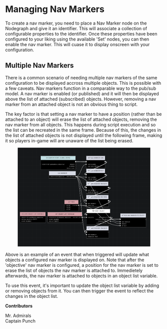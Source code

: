 # Managing Nav Markers

To create a nav marker, you need to place a Nav Marker node on the Nodegraph and give it an identifier. This will associate a collection of configurable properties to the identifier. Once these properties have been configured to your liking using the available 'Set' nodes, you can then enable the nav marker. This will cuase it to display onscreen with your configuration.

## Multiple Nav Markers

There is a common scenario of needing multiple nav markers of the same configuration to be displayed accross multiple objects. This is possible with a few caveats. Nav markers function in a comparable way to the pub/sub model. A nav marker is enabled (or published) and it will then be displayed above the list of attached (subscribed) objects. However, removing a nav marker from an attached object is not an obvious thing to script.

The key factor is that setting a nav marker to have a position (rather than be attached to an object) will erase the list of attached objects, removing the nav marker from all objects. This happens during script execution and so the list can be recreated in the same frame. Because of this, the changes in the list of attached objects is not displayed until the following frame, making it so players in-game will are unaware of the list being erased.

<figure><img src="../../../../.gitbook/assets/update-nav-marker-event.png" alt=""><figcaption></figcaption></figure>

Above is an example of an event that when triggered will update what objects a configured nav marker is displayed on. Note that after the 'objective' nav marker is configured, a position for the nav marker is set to erase the list of objects the nav marker is attached to. Immedietely afterwards, the nav marker is attached to objects in an object list variable.

To use this event, it's important to update the object list variable by adding or removing objects from it. You can then trigger the event to reflect the changes in the object list.

**Contributors**

Mr. Admirals\
Captain Punch